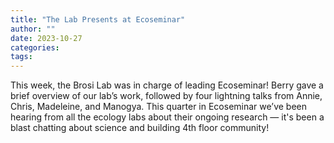 ```yaml
---
title: "The Lab Presents at Ecoseminar"
author: ""
date: 2023-10-27
categories:  
tags: 
---
```

This week, the Brosi Lab was in charge of leading Ecoseminar! Berry gave a brief overview of our lab’s work, followed by four lightning talks from Annie, Chris, Madeleine, and Manogya. This quarter in Ecoseminar we’ve been hearing from all the ecology labs about their ongoing research — it's been a blast chatting about science and building 4th floor community!